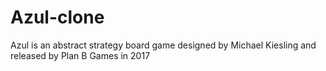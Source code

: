 # Azul-clone
Azul is an abstract strategy board game designed by Michael Kiesling and released by Plan B Games in 2017
